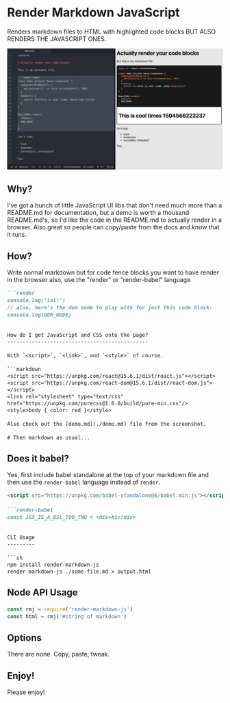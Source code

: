 Render Markdown JavaScript
==========================

Renders markdown files to HTML with highlighted code blocks BUT ALSO RENDERS THE JAVASCRIPT ONES.

![screenshot](./screenshot.png)

Why?
---

I've got a bunch of little JavaScript UI libs that don't need much more than a README.md for documentation, but a demo is worth a thousand README.md's, so I'd like the code in the README.md to actually render in a browser. Also great so people can copy/paste from the docs and *know* that it runs.

How?
----

Write normal markdown but for code fence blocks you want to have render in the browser also, use the "render" or "render-babel" language

```markdown
```render
console.log('lol!')
// also, here's the dom node to play with for just this code block:
console.log(DOM_NODE)
```
```

How do I get JavaScript and CSS onto the page?
----------------------------------------------

With `<script>`, `<link>`, and `<style>` of course.

```markdown
<script src="https://unpkg.com/react@15.6.1/dist/react.js"></script>
<script src="https://unpkg.com/react-dom@15.6.1/dist/react-dom.js"></script>
<link rel="stylesheet" type="text/css" href="https://unpkg.com/purecss@1.0.0/build/pure-min.css"/>
<style>body { color: red }</style>

Also check out the [demo.md](./demo.md) file from the screenshot.

# Then markdown as usual...
```

Does it babel?
--------------

Yes, first include babel standalone at the top of your markdown file and then use the `render-babel` language instead of `render`.

```markdown
<script src="https://unpkg.com/babel-standalone@6/babel.min.js"></script>

```render-babel
const JSX_IS_A_DSL_TOO_THO = <div>hi</div>
```
```

CLI Usage
---------

```sh
npm install render-markdown-js
render-markdown-js ./some-file.md > output.html
```

Node API Usage
--------------

```js
const rmj = require('render-markdown-js')
const html = rmj('#string of markdown')
```

Options
-------

There are none. Copy, paste, tweak.

Enjoy!
------

Please enjoy!
